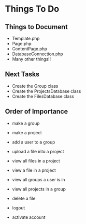 Things To Do
============

Things to Document
------------------
- Template.php
- Page.php
- ContentPage.php
- DatabaseConnection.php
- Many other things!!

Next Tasks
----------
- Create the Group class
- Create the ProjectsDatabase class
- Create the FilesDatabase class

Order of Importance
-------------------
- make a group
- make a project
- add a user to a group
- upload a file into a project
- view all files in a project
- view a file in a project

- view all groups a user is in
- view all projects in a group

- delete a file
- logout

- activate account